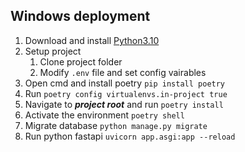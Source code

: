 
## Windows deployment

1. Download and install [Python3.10](https://www.python.org/downloads/)
2. Setup project
   1. Clone project folder
   2. Modify `.env` file and set config vairables
3. Open cmd and install poetry `pip install poetry`
4. Run `poetry config virtualenvs.in-project true`
5. Navigate to ***project root*** and run `poetry install`
6. Activate the environment `poetry shell`
7. Migrate database `python manage.py migrate`
8. Run python fastapi `uvicorn app.asgi:app --reload`